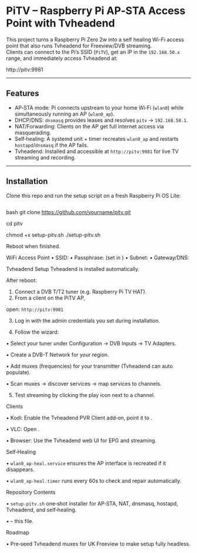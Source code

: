# PiTV – Raspberry Pi AP‑STA Access Point with Tvheadend

This project turns a Raspberry Pi Zero 2w into a self healing Wi-Fi access point that also runs Tvheadend for Freeview/DVB streaming.  
Clients can connect to the Pi’s SSID (`PiTV`), get an IP in the `192.168.50.x` range, and immediately access Tvheadend at:

http://pitv:9981


---

## Features

- AP‑STA mode: Pi connects upstream to your home Wi‑Fi (`wlan0`) while simultaneously running an AP (`wlan0_ap`).
- DHCP/DNS: `dnsmasq` provides leases and resolves `pitv` → `192.168.50.1`.
- NAT/Forwarding: Clients on the AP get full internet access via masquerading.
- Self‑healing: A systemd unit + timer recreates `wlan0_ap` and restarts `hostapd`/`dnsmasq` if the AP fails.
- Tvheadend: Installed and accessible at `http://pitv:9981` for live TV streaming and recording.

---

## Installation

Clone this repo and run the setup script on a fresh Raspberry Pi OS Lite:

```
```
bash
git clone https://github.com/yourname/pitv.git

cd pitv

chmod +x setup-pitv.sh
./setup-pitv.sh

Reboot when finished.

WiFi Access Point
• 	SSID: 
• 	Passphrase:  (set in )
• 	Subnet: 
• 	Gateway/DNS: 

Tvheadend Setup
Tvheadend is installed automatically. 

After reboot:

1. 	Connect a DVB T/T2 tuner (e.g. Raspberry Pi TV HAT).
2. 	From a client on the PiTV AP, 

open:  ```http://pitv:9981```

3. 	Log in with the admin credentials you set during installation.

4. 	Follow the wizard:

• 	Select your tuner under Configuration → DVB Inputs → TV Adapters.

• 	Create a DVB-T Network for your region.

• 	Add muxes (frequencies) for your transmitter (Tvheadend can auto populate).

• 	Scan muxes → discover services → map services to channels.

5. 	Test streaming by clicking the play icon next to a channel.

Clients

• 	Kodi: Enable the Tvheadend PVR Client add‑on, point it to .

• 	VLC: Open .

• 	Browser: Use the Tvheadend web UI for EPG and streaming.

Self‑Healing

• 	 `wlan0_ap-heal.service` ensures the AP interface is recreated if it disappears.

• 	 `wlan0_ap-heal.timer` runs every 60s to check and repair automatically.

Repository Contents

• 	 `setup-pitv.sh` one‑shot installer for AP‑STA, NAT, dnsmasq, hostapd, Tvheadend, and self‑healing.

• 	 – this file.

Roadmap

• 	Pre‑seed Tvheadend muxes for UK Freeview to make setup fully headless.
